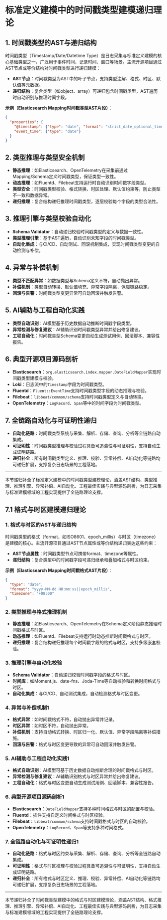 # 标准定义建模中的时间戳类型建模递归理论

## 1. 时间戳类型的AST与递归结构

时间戳类型（Timestamp/Date/Datetime Type）是日志采集与标准定义建模的核心基础类型之一，广泛用于事件时间、记录时间、窗口等场景。主流开源项目通过AST节点或等价结构对时间戳类型进行递归建模：

- **AST节点**：时间戳类型为AST中的叶子节点，支持类型注解、格式、时区、默认值等元数据。
- **递归结构**：复合类型（如object、array）可递归包含时间戳类型，AST遍历时自动识别与推理时间字段。

**示例（Elasticsearch Mapping时间戳类型AST片段）**：

```json
{
  "properties": {
    "@timestamp": {"type": "date", "format": "strict_date_optional_time||epoch_millis"},
    "event_time": {"type": "date"}
  }
}
```

## 2. 类型推理与类型安全机制

- **静态推理**：如Elasticsearch、OpenTelemetry在采集前通过Mapping/Schema定义时间戳类型，保证类型一致性。
- **动态推理**：如Fluentd、Filebeat支持运行时自动识别时间戳字段类型。
- **类型安全**：时间戳类型校验、格式转换、时区处理、默认值约束等，防止类型不一致和数据异常。
- **递归推理**：复合结构递归推理时间戳类型，逐层校验每个字段的类型合法性。

## 3. 推理引擎与类型校验自动化

- **Schema Validator**：自动递归校验时间戳类型的定义与数据一致性。
- **类型推理引擎**：基于AST遍历，自动识别未知字段的时间戳类型。
- **自动化集成**：与CI/CD、自动测试、回滚机制集成，实现时间戳类型变更的自动检测与补偿。

## 4. 异常与补偿机制

- **类型不匹配异常**：如数据类型与Schema定义不符，自动抛出异常。
- **补偿机制**：类型自动转换、默认值填充、异常字段隔离，保障链路稳定。
- **回滚与告警**：时间戳类型变更异常可自动回滚并触发告警。

## 5. AI辅助与工程自动化实践

- **类型自动识别**：AI模型基于历史数据自动推断时间戳字段类型。
- **异常检测与修复建议**：AI辅助识别时间戳类型异常并给出修复建议。
- **工程自动化**：时间戳类型Schema变更自动生成测试用例、回滚脚本、兼容性报告。

## 6. 典型开源项目源码剖析

- **Elasticsearch**：`org.elasticsearch.index.mapper.DateFieldMapper`实现时间戳类型建模与校验。
- **Loki**：日志流中的`Timestamp`字段为时间戳类型。
- **Fluentd**：`Fluent::EventTime`支持时间戳类型字段的动态推理与校验。
- **Filebeat**：`libbeat/common/schema`支持时间戳类型定义与自动转换。
- **OpenTelemetry**：`LogRecord`、`Span`等中的时间字段为时间戳类型。

## 7. 全链路自动化与可证明性递归

- **自动化链路**：时间戳类型系统与采集、解析、存储、查询、分析等全链路自动集成。
- **可证明性**：时间戳类型推理与校验过程具备可追溯性与可证明性，支持自动生成证明链路。
- **递归补全**：所有时间戳类型定义、推理、校验、异常补偿、AI自动化等链路均可递归扩展，支撑复杂日志场景的工程落地。

---

本节递归补全了标准定义建模中的时间戳类型建模理论，涵盖AST结构、类型推理、推理引擎、异常补偿、AI自动化、工程最佳实践与典型源码剖析，为日志采集与标准建模领域的工程实现提供了全链路理论支撑。

## 7.1 格式与时区建模递归理论

### 1. 格式与时区的AST与递归结构

时间戳类型的格式（format，如ISO8601、epoch_millis）与时区（timezone）是建模的核心。主流开源项目通过AST节点属性或等价结构递归表达这些约束：

- **AST节点属性**：时间戳类型节点可携带format、timezone等属性。
- **递归结构**：复合类型中的时间戳字段可递归继承和叠加格式与时区约束。

**示例（Elasticsearch Mapping时间戳格式AST片段）**：

```json
{
  "type": "date",
  "format": "yyyy-MM-dd HH:mm:ss||epoch_millis",
  "timezone": "+08:00"
}
```

### 2. 类型推理与格式推理机制

- **静态推理**：如Elasticsearch、OpenTelemetry在Schema定义阶段静态推理时间戳格式与时区。
- **动态推理**：如Fluentd、Filebeat支持运行时动态推断时间戳格式与时区。
- **递归推理**：复合结构递归推理每个时间戳字段的格式与时区，支持多级嵌套校验。

### 3. 推理引擎与自动化校验

- **Schema Validator**：自动递归校验时间戳字段的格式与时区。
- **时间库**：如Moment.js、date-fns、Joda-Time等自动校验和转换时间格式与时区。
- **自动化集成**：与CI/CD、自动测试集成，自动检测格式与时区变更。

### 4. 异常与补偿机制1

- **格式异常**：如时间戳格式不符，自动抛出异常并记录。
- **时区异常**：如时区不符，自动抛出异常。
- **补偿机制**：支持自动格式转换、时区归一化、默认值、异常字段隔离等补偿措施。
- **回滚与告警**：格式与时区变更导致的异常可自动回滚并触发告警。

### 5. AI辅助与工程自动化实践1

- **格式自动识别**：AI模型可基于历史数据自动推断合理的时间戳格式与时区。
- **异常检测与修复建议**：AI辅助识别格式与时区异常并给出修复建议。
- **工程自动化**：格式与时区变更自动生成测试用例、回滚脚本、兼容性报告。

### 6. 典型开源项目源码剖析1

- **Elasticsearch**：`DateFieldMapper`支持多种时间格式与时区的配置与校验。
- **Fluentd**：插件支持自定义时间格式与时区校验。
- **Filebeat**：`libbeat/common/schema`支持时间戳格式与时区的自动校验。
- **OpenTelemetry**：`LogRecord`、`Span`等支持多种时间格式。

### 7. 全链路自动化与可证明性递归1

- **自动化链路**：格式与时区约束与采集、解析、存储、查询、分析等全链路自动集成。
- **可证明性**：格式与时区推理与校验过程具备可追溯性与可证明性，支持自动生成证明链路。
- **递归补全**：所有格式与时区定义、推理、校验、异常补偿、AI自动化等链路均可递归扩展，支撑复杂日志场景的工程落地。

---

本节递归补全了时间戳类型建模中的格式与时区建模理论，涵盖AST结构、格式推理、推理引擎、异常补偿、AI自动化、工程最佳实践与典型源码剖析，为日志采集与标准建模领域的工程实现提供了全链路理论支撑。
